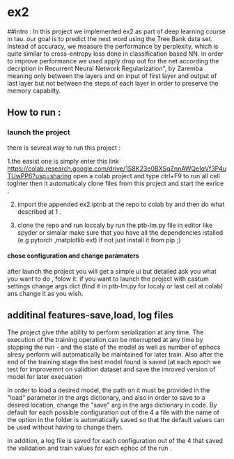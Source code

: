 # ex2

##intro : 
In this project we implemented ex2 as part of deep learning course in tau.
our goal is to predict the next word using the  Tree Bank data set.
Instead of accuracy, we measure the performance by perplexity, which is quite similar to cross-entropy loss done in classification based
NN.
in order to improve performance we used  apply drop out for the net according the decription in Recurrent Neural
Network Regularization", by Zaremba meaning only between the layers and on input of first layer and output of last layer but not between the steps of each layer
in order to preserve the memory capabilty.

## How to run :
### launch the project 
  there is sevreal way to run this project :
  
  1.the easist one is simply enter this link https://colab.research.google.com/drive/1S8K23e0BXSqZnnAWQeIqVf3P4uTUwPP6?usp=sharing
  open a colab project and type ctrl+F9 to run all cell toghter then it automaticaly clone files from this project and start the exrice .
  
  2. import the appended ex2.iptnb at the repo to colab by  and then do what described at 1 .
  
  3. clone the repo and run loccaly by run the ptb-lm.py file in editor like spyder or simalar make sure that you have all the dependencies istalled (e.g pytorch ,matplotlib ext)
  if not just install it from pip ;)
  #### chose configuration and change paramaters 
  after launch the project you will get a simple ui but detailed ask you what you want to do , folow it.
  if you want to launch the project with castum settings change args dict (find it in ptb-lm.py for localy or last cell at colab) ans change it as you wish.
  
  ## additinal features-save,load, log files
  
  The project give thhe ability to perform serialization at any time.
   The execution of the training operation can be interrupted at any time by stopping the run - and the state of the model as well as number of ephocs alresy perform  will        automatically be maintained for later train.
  Also after the end of the training stage  the best model found is saved (at each epoch we test for improvemnt on validtion dataset and save the imroved version of model for later execuation 

  In order to load a desired model, the path on it must be provided in the "load" parameter in the args dictionary, and also in order to save to a desired location, change the  "save" arg in the args dictionary in code.
  By default for each possible configuration out of the 4 a file with the name of the option in the folder is automatically saved so that the default values can be used without having to change them.

  In addition, a log file is saved for each configuration out of the 4   that saved the validation and train values for each ephoc of the run .


